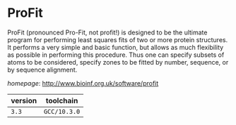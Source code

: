 # ProFit

ProFit (pronounced Pro-Fit, not profit!) is designed to be the ultimate program for  performing least squares fits of two or more protein structures. It performs a very simple and  basic function, but allows as much flexibility as possible in performing this procedure. Thus one  can specify subsets of atoms to be considered, specify zones to be fitted by number, sequence, or  by sequence alignment.

*homepage*: <http://www.bioinf.org.uk/software/profit>

version | toolchain
--------|----------
``3.3`` | ``GCC/10.3.0``
